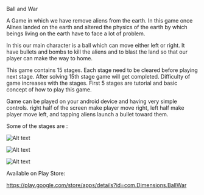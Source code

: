 Ball and War

A Game in which we have remove aliens from the earth. In this game once Alines landed on the earth and altered the physics of the earth by which beings living on the earth have to face a lot of problem. 

In this our main character is a ball which can move either left or right. It have bullets and bombs to kill the aliens and to blast the land so that our player can make the way to home.

This game contains 15 stages. Each stage need to be cleared before playing next stage. After solving 15th stage game will get completed. Difficulty of game increases with the stages. First 5 stages are tutorial and basic concept of how to play this game.

Game can be played on your android device and having very simple controls. right half of the screen make player move right, left half make player move left, and tapping aliens launch a bullet toward them.

Some of the stages are :

![Alt text](https://lh3.googleusercontent.com/nrXfrjmOA5GbcpK0_LeHvctMyZA9Wf5dMNmWIQ8Ey_gkJkTvWCSSg0ucmnllf2xxZw=w720-h310-rw "")


![Alt text](https://lh3.googleusercontent.com/--CTBvqNvkHbRjYSCsaEct7_tCejHzeHYYPfayB31hAKjGEpIJKHzsdBa4Vf0YHVzQ=w720-h310-rw "")


![Alt text](https://lh3.googleusercontent.com/0X2nbrTFLukjWCSrqtC1XX7pbMuOo59mkLnw6Zmp4oUeOFJeVHVdYvcP8z4O_VAZSbGw=w720-h310-rw"")


Available on Play Store:

https://play.google.com/store/apps/details?id=com.Dimensions.BallWar
